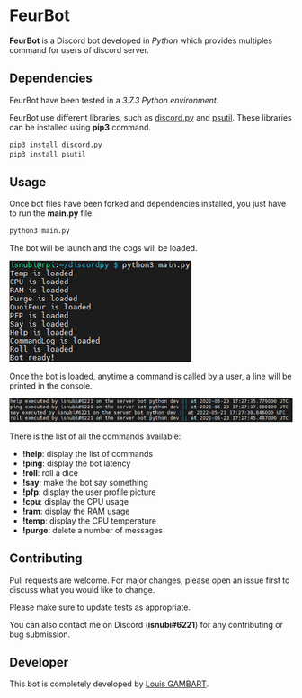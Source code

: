 # FeurBot

**FeurBot** is a Discord bot developed in *Python* which provides multiples command for users of discord server.

## Dependencies

FeurBot have been tested in a *3.7.3 Python environment*.

FeurBot use different libraries, such as [discord.py](https://github.com/Rapptz/discord.py) and [psutil](https://github.com/giampaolo/psutil).
These libraries can be installed using **pip3** command.

```bash
pip3 install discord.py
pip3 install psutil
```

## Usage

Once bot files have been forked and dependencies installed, you just have to run the **main.py** file.

```bash
python3 main.py
```

The bot will be launch and the cogs will be loaded.

![bot launching](docs/FeurBot_launch.png)

Once the bot is loaded, anytime a command is called by a user, a line will be printed in the console.

![bot command output](docs/FeurBot_command-output.png)

There is the list of all the commands available:

* **!help**: display the list of commands
* **!ping**: display the bot latency
* **!roll**: roll a dice
* **!say**: make the bot say something
* **!pfp**: display the user profile picture
* **!cpu**: display the CPU usage
* **!ram**: display the RAM usage
* **!temp**: display the CPU temperature
* **!purge**: delete a number of messages

## Contributing

Pull requests are welcome. For major changes, please open an issue first to discuss what you would like to change.

Please make sure to update tests as appropriate.

You can also contact me on Discord (**isnubi#6221**) for any contributing or bug submission.

## Developer

This bot is completely developed by [Louis GAMBART](https://github.com/Isnubi).